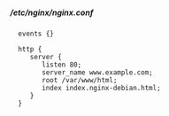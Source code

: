 
##### /etc/nginx/nginx.conf

      events {}

      http {
         server {
            listen 80;
            server_name www.example.com;
            root /var/www/html;
            index index.nginx-debian.html;
         }
      }

